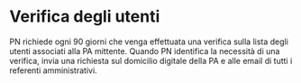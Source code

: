 # Verifica degli utenti

PN richiede ogni 90 giorni che venga effettuata una verifica sulla lista degli utenti associati alla PA mittente. Quando PN identifica la necessità di una verifica, invia una richiesta sul domicilio digitale della PA e alle email di tutti i referenti amministrativi.
